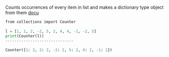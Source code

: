 


  
Counts occurrences of every item in list and makes a dictionary type object from them [docu](https://docs.python.org/3/library/collections.html#collections.Counter)  
  

```python
from collections import Counter  
  
l = [1, 1, 2, -2, 5, 2, 4, 4, -1, -2, 5]  
print(Counter(l))  
------------------------------  
  
Counter({1: 2, 2: 2, -2: 2, 5: 2, 4: 2, -1: 1})  

```
